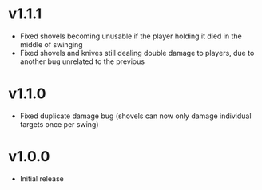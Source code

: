 # v1.1.1
- Fixed shovels becoming unusable if the player holding it died in the middle of swinging
- Fixed shovels and knives still dealing double damage to players, due to another bug unrelated to the previous
# v1.1.0
- Fixed duplicate damage bug (shovels can now only damage individual targets once per swing)
# v1.0.0
- Initial release